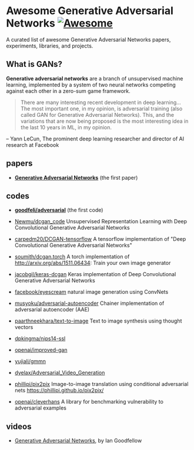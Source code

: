 # Awesome Generative Adversarial Networks  [![Awesome](https://cdn.rawgit.com/sindresorhus/awesome/d7305f38d29fed78fa85652e3a63e154dd8e8829/media/badge.svg)](https://github.com/jtoy/awesome)

A curated list of awesome Generative Adversarial Networks papers, experiments, libraries, and projects.

## What is GANs?

**Generative adversarial networks** are a branch of unsupervised machine learning, implemented by a system of two neural networks competing against each other in a zero-sum game framework.



> There are many interesting recent development in deep learning... The most important one, in my opinion, is adversarial training (also called GAN for Generative Adversarial Networks). This, and the variations that are now being proposed is the most interesting idea in the last 10 years in ML, in my opinion.

– Yann LeCun, The prominent deep learning researcher and director of AI research at Facebook

## papers

- [**Generative Adversarial Networks**](https://arxiv.org/abs/1406.2661) (the first paper)

## codes

- [**goodfeli/adversarial**](https://github.com/goodfeli/adversarial) (the first code)

- [Newmu/dcgan_code](https://github.com/Newmu/dcgan_code) Unsupervised Representation Learning with Deep Convolutional Generative Adversarial Networks
- [carpedm20/DCGAN-tensorflow](https://github.com/carpedm20/DCGAN-tensorflow) A tensorflow implementation of "Deep Convolutional Generative Adversarial Networks"
- [soumith/dcgan.torch](https://github.com/soumith/dcgan.torch) A torch implementation of http://arxiv.org/abs/1511.06434: Train your own image generator
- [jacobgil/keras-dcgan](https://github.com/jacobgil/keras-dcgan) Keras implementation of Deep Convolutional Generative Adversarial Networks
- [facebook/eyescream](https://github.com/facebook/eyescream) natural image generation using ConvNets

- [musyoku/adversarial-autoencoder](https://github.com/musyoku/adversarial-autoencoder) Chainer implementation of adversarial autoencoder (AAE)
- [paarthneekhara/text-to-image](https://github.com/paarthneekhara/text-to-image) Text to image synthesis using thought vectors

- [dpkingma/nips14-ssl](https://github.com/dpkingma/nips14-ssl)
- [openai/improved-gan](https://github.com/openai/improved-gan)
- [yujiali/gmmn](https://github.com/yujiali/gmmn)
- [dyelax/Adversarial_Video_Generation](https://github.com/dyelax/Adversarial_Video_Generation)
- [phillipi/pix2pix](https://github.com/phillipi/pix2pix	) Image-to-image translation using conditional adversarial nets https://phillipi.github.io/pix2pix/
- [openai/cleverhans](https://github.com/openai/cleverhans) A library for benchmarking vulnerability to adversarial examples


## videos

- [Generative Adversarial Networks](https://channel9.msdn.com/Events/Neural-Information-Processing-Systems-Conference/Neural-Information-Processing-Systems-Conference-NIPS-2016/Generative-Adversarial-Networks), by Ian Goodfellow
